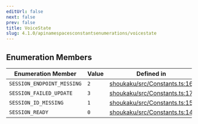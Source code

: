 ```yaml
---
editUrl: false
next: false
prev: false
title: VoiceState
slug: 4.1.0/apinamespacesconstantsenumerations/voicestate
---
```


## Enumeration Members

| Enumeration Member | Value | Defined in |
| ------ | ------ | ------ |
| <a id="session_endpoint_missing" name="session_endpoint_missing" /> `SESSION_ENDPOINT_MISSING` | `2` | [shoukaku/src/Constants.ts:16](https://github.com/shipgirlproject/shoukaku/blob/30762f5af6c7b4176e69ee96fa39bc204a7cff21/src/Constants.ts#L16) |
| <a id="session_failed_update" name="session_failed_update" /> `SESSION_FAILED_UPDATE` | `3` | [shoukaku/src/Constants.ts:17](https://github.com/shipgirlproject/shoukaku/blob/30762f5af6c7b4176e69ee96fa39bc204a7cff21/src/Constants.ts#L17) |
| <a id="session_id_missing" name="session_id_missing" /> `SESSION_ID_MISSING` | `1` | [shoukaku/src/Constants.ts:15](https://github.com/shipgirlproject/shoukaku/blob/30762f5af6c7b4176e69ee96fa39bc204a7cff21/src/Constants.ts#L15) |
| <a id="session_ready" name="session_ready" /> `SESSION_READY` | `0` | [shoukaku/src/Constants.ts:14](https://github.com/shipgirlproject/shoukaku/blob/30762f5af6c7b4176e69ee96fa39bc204a7cff21/src/Constants.ts#L14) |
